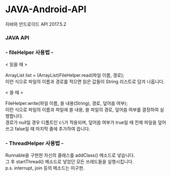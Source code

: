 JAVA-Android-API
===========
자바와 안드로이드 API
2017.5.2


### JAVA API

### - fileHelper 사용법 -
< 읽을 때 >

ArrayList<String> list = (ArrayList<String>)FileHelper.read(파일 이름, 경로);  
이런 식으로 파일의 이름과 경로를 적으면 읽은 값들이 String 리스트로 담겨 나옵니다.  

< 쓸 때 >

FileHelper.write(파일 이름, 쓸 내용(String), 경로, 덮어씀 여부);  
이런 식으로 파일의 이름과 파일에 쓸 내용, 쓸 파일의 경로, 덮어씀 여부를 결정하여 실행합니다.  
경로가 null일 경우 디폴트인 c:\가 적용되며, 덮어씀 여부가 true일 때 전체 파일을 덮어쓰고 false일 때 마지막 줄에 추가하여 씁니다.  

### - ThreadHelper 사용법 -

Runnable을 구현한 자신의 클래스를 addClass() 메소드로 넣습니다.  
그 후 startThread() 메소드로 넣었던 모든 쓰레드들을 실행시킵니다.  
p.s. interrupt, join 등의 메소드는 미구현.  
